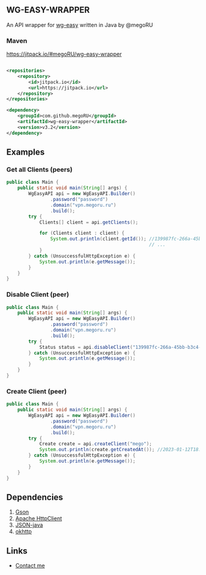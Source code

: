 ## WG-EASY-WRAPPER

An API wrapper for [wg-easy](https://github.com/WeeJeWel/wg-easy/) written in Java by @megoRU

### Maven

https://jitpack.io/#megoRU/wg-easy-wrapper

```xml

<repositories>
    <repository>
        <id>jitpack.io</id>
        <url>https://jitpack.io</url>
    </repository>
</repositories>

<dependency>
    <groupId>com.github.megoRU</groupId>
    <artifactId>wg-easy-wrapper</artifactId>
    <version>v3.2</version>
</dependency>
```

## Examples

### Get all Clients (peers)

```java
public class Main {
    public static void main(String[] args) {
        WgEasyAPI api = new WgEasyAPI.Builder()
                .password("password")
                .domain("vpn.megoru.ru")
                .build();
        try {
            Clients[] client = api.getClients();

            for (Clients client : client) {
                System.out.println(client.getId()); //139987fc-266a-45bb-b3c4-3e1d8d2e180c
                                                    // ...
            }
        } catch (UnsuccessfulHttpException e) {
            System.out.println(e.getMessage());
        }
    }
}
```

### Disable Client (peer)

```java
public class Main {
    public static void main(String[] args) {
        WgEasyAPI api = new WgEasyAPI.Builder()
                .password("password")
                .domain("vpn.megoru.ru")
                .build();
        try {
            Status status = api.disableClient("139987fc-266a-45bb-b3c4-3e1d8d2e180c");
        } catch (UnsuccessfulHttpException e) {
            System.out.println(e.getMessage());
        }
    }
}
```

### Create Client (peer)

```java
public class Main {
    public static void main(String[] args) {
        WgEasyAPI api = new WgEasyAPI.Builder()
                .password("password")
                .domain("vpn.megoru.ru")
                .build();
        try {
            Create create = api.createClient("mego");
            System.out.println(create.getCreatedAt()); //2023-01-12T18:20:12
        } catch (UnsuccessfulHttpException e) {
            System.out.println(e.getMessage());
        }
    }
}
```

## Dependencies

1. [Gson](https://github.com/google/gson)
2. [Apache HttpClient](https://github.com/apache/httpcomponents-client)
3. [JSON-java](https://github.com/stleary/JSON-java)
4. [okhttp](https://github.com/square/okhttp)

## Links

* [Contact me](https://megoru.ru)
